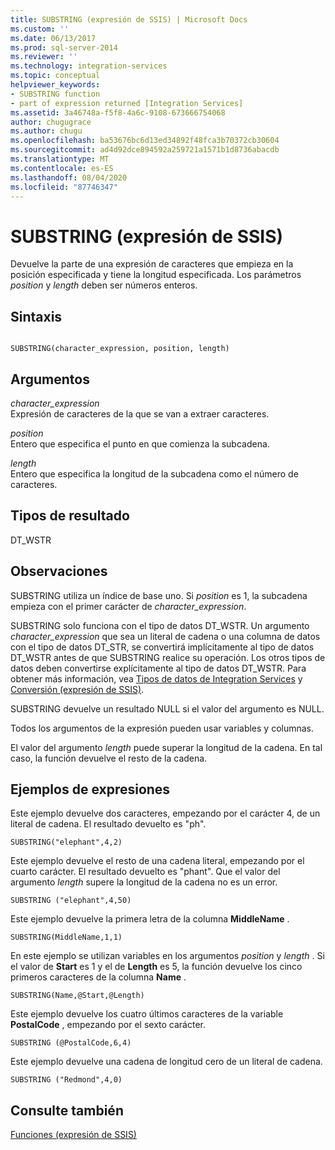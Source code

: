 ```yaml
---
title: SUBSTRING (expresión de SSIS) | Microsoft Docs
ms.custom: ''
ms.date: 06/13/2017
ms.prod: sql-server-2014
ms.reviewer: ''
ms.technology: integration-services
ms.topic: conceptual
helpviewer_keywords:
- SUBSTRING function
- part of expression returned [Integration Services]
ms.assetid: 3a46748a-f5f8-4a6c-9108-673666754068
author: chugugrace
ms.author: chugu
ms.openlocfilehash: ba53676bc6d13ed34892f48fca3b70372cb30604
ms.sourcegitcommit: ad4d92dce894592a259721a1571b1d8736abacdb
ms.translationtype: MT
ms.contentlocale: es-ES
ms.lasthandoff: 08/04/2020
ms.locfileid: "87746347"
---
```

# <a name="substring-ssis-expression"></a>SUBSTRING (expresión de SSIS)
  Devuelve la parte de una expresión de caracteres que empieza en la posición especificada y tiene la longitud especificada. Los parámetros *position* y *length* deben ser números enteros.  
  
## <a name="syntax"></a>Sintaxis  
  
```  
  
SUBSTRING(character_expression, position, length)  
```  
  
## <a name="arguments"></a>Argumentos  
 *character_expression*  
 Expresión de caracteres de la que se van a extraer caracteres.  
  
 *position*  
 Entero que especifica el punto en que comienza la subcadena.  
  
 *length*  
 Entero que especifica la longitud de la subcadena como el número de caracteres.  
  
## <a name="result-types"></a>Tipos de resultado  
 DT_WSTR  
  
## <a name="remarks"></a>Observaciones  
 SUBSTRING utiliza un índice de base uno. Si *position* es 1, la subcadena empieza con el primer carácter de *character_expression*.  
  
 SUBSTRING solo funciona con el tipo de datos DT_WSTR. Un argumento *character_expression* que sea un literal de cadena o una columna de datos con el tipo de datos DT_STR, se convertirá implícitamente al tipo de datos DT_WSTR antes de que SUBSTRING realice su operación. Los otros tipos de datos deben convertirse explícitamente al tipo de datos DT_WSTR. Para obtener más información, vea [Tipos de datos de Integration Services](../data-flow/integration-services-data-types.md) y [Conversión &#40;expresión de SSIS&#41;](cast-ssis-expression.md).  
  
 SUBSTRING devuelve un resultado NULL si el valor del argumento es NULL.  
  
 Todos los argumentos de la expresión pueden usar variables y columnas.  
  
 El valor del argumento *length* puede superar la longitud de la cadena. En tal caso, la función devuelve el resto de la cadena.  
  
## <a name="expression-examples"></a>Ejemplos de expresiones  
 Este ejemplo devuelve dos caracteres, empezando por el carácter 4, de un literal de cadena. El resultado devuelto es "ph".  
  
```  
SUBSTRING("elephant",4,2)  
```  
  
 Este ejemplo devuelve el resto de una cadena literal, empezando por el cuarto carácter. El resultado devuelto es "phant". Que el valor del argumento *length* supere la longitud de la cadena no es un error.  
  
```  
SUBSTRING ("elephant",4,50)  
```  
  
 Este ejemplo devuelve la primera letra de la columna **MiddleName** .  
  
```  
SUBSTRING(MiddleName,1,1)  
```  
  
 En este ejemplo se utilizan variables en los argumentos *position* y *length* . Si el valor de **Start** es 1 y el de **Length** es 5, la función devuelve los cinco primeros caracteres de la columna **Name** .  
  
```  
SUBSTRING(Name,@Start,@Length)  
```  
  
 Este ejemplo devuelve los cuatro últimos caracteres de la variable **PostalCode** , empezando por el sexto carácter.  
  
```  
SUBSTRING (@PostalCode,6,4)  
```  
  
 Este ejemplo devuelve una cadena de longitud cero de un literal de cadena.  
  
```  
SUBSTRING ("Redmond",4,0)  
```  
  
## <a name="see-also"></a>Consulte también  
 [Funciones &#40;expresión de SSIS&#41;](functions-ssis-expression.md)  
  
  
